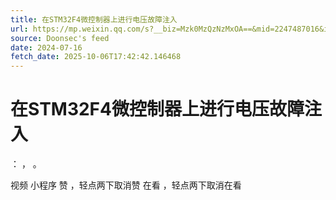 ```yaml
---
title: 在STM32F4微控制器上进行电压故障注入
url: https://mp.weixin.qq.com/s?__biz=Mzk0MzQzNzMxOA==&mid=2247487016&idx=1&sn=e02b34136eefd655ff8570c144d1c86b
source: Doonsec's feed
date: 2024-07-16
fetch_date: 2025-10-06T17:42:42.146468
---
```


# 在STM32F4微控制器上进行电压故障注入

：
，
。

视频
小程序
赞
，轻点两下取消赞
在看
，轻点两下取消在看